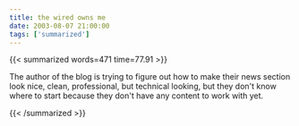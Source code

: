 ```yaml
---
title: the wired owns me
date: 2003-08-07 21:00:00
tags: ['summarized']
---
```


{{< summarized words=471 time=77.91 >}}

The author of the blog is trying to figure out how to make their news section look nice, clean, professional, but technical looking, but they don't know where to start because they don't have any content to work with yet.

{{< /summarized >}}